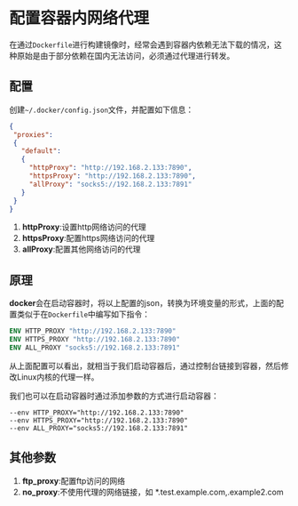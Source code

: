 # 配置容器内网络代理

在通过`Dockerfile`进行构建镜像时，经常会遇到容器内依赖无法下载的情况，这种原始是由于部分依赖在国内无法访问，必须通过代理进行转发。

## 配置

创建`~/.docker/config.json`文件，并配置如下信息：

```json
{
 "proxies":
 {
   "default":
   {
     "httpProxy": "http://192.168.2.133:7890",
     "httpsProxy": "http://192.168.2.133:7890",
     "allProxy": "socks5://192.168.2.133:7891"
   }
 }
}
```

1. **httpProxy**:设置http网络访问的代理
2. **httpsProxy**:配置https网络访问的代理
3. **allProxy**:配置其他网络访问的代理

## 原理

**docker**会在启动容器时，将以上配置的json，转换为环境变量的形式，上面的配置类似于在`Dockerfile`中编写如下指令：

```dockerfile
ENV HTTP_PROXY "http://192.168.2.133:7890"
ENV HTTPS_PROXY "http://192.168.2.133:7890"
ENV ALL_PROXY "socks5://192.168.2.133:7891"
```

从上面配置可以看出，就相当于我们启动容器后，通过控制台链接到容器，然后修改Linux内核的代理一样。

我们也可以在启动容器时通过添加参数的方式进行启动容器：

```shell
--env HTTP_PROXY="http://192.168.2.133:7890"
--env HTTPS_PROXY="http://192.168.2.133:7890"
--env ALL_PROXY="socks5://192.168.2.133:7891"
```

## 其他参数

1. **ftp_proxy**:配置ftp访问的网络
2. **no_proxy**:不使用代理的网络链接，如 *.test.example.com,.example2.com